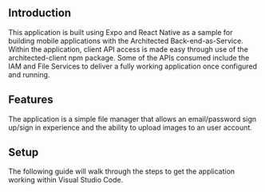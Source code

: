 ## Introduction

This application is built using Expo and React Native as a sample for building mobile applications with the Architected Back-end-as-Service.  Within the application, client API access is made easy through use of the architected-client npm package.  Some of the APIs consumed include the IAM and File Services to deliver a fully working application once configured and running.

## Features

The application is a simple file manager that allows an email/password sign up/sign in experience and the ability to upload images to an user 
account.

## Setup
The following guide will walk through the steps to get the application working within Visual Studio Code.
